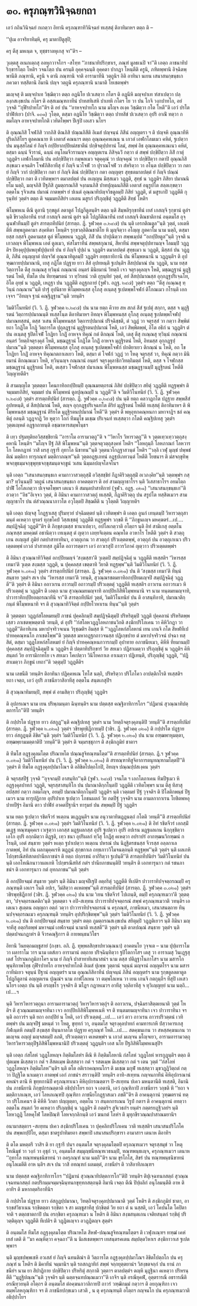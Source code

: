 <h1>๓๐. ครุภณฺฑวินิจฺฉยกถา</h1>
<p> เอวํ  กถินวินิจฺฉยํ กเถตฺวา อิทานิ ครุภณฺฑาทิวินิจฺฉยํ ทเสฺสตุํ ติอาทิมาหฯ ตตฺถ ติ –</p>


<p>
‘‘ปุเม อาจริยาทิมฺหิ, ครุ มาตาปิตูสุปิ;  
  
ครุ ตีสุ มหเนฺต จ, ทุชฺชราลหุเกสุ จา’’ติฯ –  
</p>
  
<p>วุเตฺตสุ อเนกเตฺถสุ อลหุกวาจโกฯ -สโทฺท ‘‘ภาชนาทิปริกฺขาเร, ภณฺฑํ มูลธเนปิ จา’’ติ เอตฺถ ภาชนาทิปริกฺขารโตฺถ โหติฯ วจนโตฺถ ปน ครนฺติ อุคฺคจฺฉนฺติ อุคฺคตา ปากฎา โหนฺตีติ ครูนิ, ภฑิตพฺพานิ อิจฺฉิตพฺพานีติ ภณฺฑานิ, ครูนิ จ ตานิ ภณฺฑานิ จาติ  อารามาทีนิ วตฺถูนิฯ อิติ อาทินา นเยน เสนาสนกฺขนฺธเก ภควตา ทสฺสิตานิ อิมานิ ปญฺจ วตฺถูนิ ครุภณฺฑานิ นามาติ โยเชตพฺพํฯ</p>


<p>มเญฺจสุ ติ มญฺจปาเท วิชฺฌิตฺวา ตตฺถ อฎนิโย ปเวเสตฺวา กโตฯ ติ อฎนีหิ มญฺจปาเท ฑํสาเปตฺวา ปลฺลงฺกสเงฺขเปน กโตฯ ติ อสฺสเมณฺฑกาทีนํ ปาทสทิเสหิ ปาเทหิ กโตฯ โย วา ปน โกจิ วงฺกปาทโก, อยํ วุจฺจติ ‘‘กุฬีรปาทโก’’ติฯ ติ อยํ ปน ‘‘อาหจฺจปาทโก นาม มโญฺจ อเงฺค วิชฺฌิตฺวา กโต โหตี’’ติ เอวํ ปรโต ปาฬิยํเยว (ปาจิ. ๑๓๑) วุโตฺต, ตสฺมา อฎนิโย วิชฺฌิตฺวา  ตตฺถ ปาทสิขํ ปเวเสตฺวา อุปริ อาณิํ ทตฺวา กตมโญฺจ อาหจฺจปาทโกติ เวทิตโพฺพฯ ปีเฐปิ เอเสว นโยฯ</p>


<p>ติ อุณฺณภิสิ โจฬภิสิ วากภิสิ ติณภิสิ ปณฺณภิสีติ อิเมสํ ปญฺจนฺนํ ภิสีนํ อญฺญตรา ฯ ติ ปญฺจหิ อุณฺณาทีหิ ปูริตภิสิโยฯ ตูลคณนาย หิ เอตาสํ คณนาฯ ตตฺถ อุณฺณคฺคหเณน น เกวลํ เอฬกโลมเมว คหิตํ, ฐเปตฺวา ปน มนุสฺสโลมํ ยํ กิญฺจิ กปฺปิยากปฺปิยมํสชาตีนํ ปกฺขิจตุปฺปทานํ โลมํ, สพฺพํ อิธ อุณฺณคฺคหเณเนว คหิตํ, ตสฺมา ฉนฺนํ จีวรานํ, ฉนฺนํ อนุโลมจีวรานญฺจ อญฺญตเรน ภิสิจฺฉวิํ กตฺวา ตํ สพฺพํ ปกฺขิปิตฺวา ภิสิํ กาตุํ วฎฺฎติฯ เอฬกโลมานิ ปน อปกฺขิปิตฺวา กมฺพลเมว จตุคฺคุณํ วา ปญฺจคุณํ วา ปกฺขิปิตฺวา กตาปิ อุณฺณภิสิสงฺขเมว คจฺฉติฯ โจฬภิสิอาทีสุ ยํ กิญฺจิ นวโจฬํ วา ปุราณโจฬํ วา สํหริตฺวา วา อโนฺต ปกฺขิปิตฺวา วา กตา  ยํ กิญฺจิ วากํ ปกฺขิปิตฺวา กตา  ยํ กิญฺจิ ติณํ ปกฺขิปิตฺวา กตา  อญฺญตฺร สุทฺธตมาลปตฺตํ ยํ กิญฺจิ ปณฺณํ ปกฺขิปิตฺวา กตา ติ เวทิตพฺพาฯ ตมาลปตฺตํ ปน อเญฺญน มิสฺสเมว วฎฺฎติ, สุทฺธํ น วฎฺฎติฯ ภิสิยา ปมาณนิยโม นตฺถิ, มญฺจภิสิ ปีฐภิสิ ภูมตฺถรณภิสิ จงฺกมนภิสิ ปาทปุญฺฉนภิสีติ เอตาสํ อนุรูปโต สลฺลเกฺขตฺวา อตฺตโน รุจิวเสน ปมาณํ กาตพฺพํฯ ยํ ปเนตํ อุณฺณาทิปญฺจวิธตูลมฺปิ ภิสิยํ วฎฺฎติ, ตํ มสูรเกปิ วฎฺฎตีติ กุรุนฺทิยํ วุตฺตํฯ ตตฺถ ติ จมฺมมยภิสิยํฯ เอเตน มสูรกํ ปริภุญฺชิตุํ วฎฺฎตีติ สิทฺธํ โหติฯ</p>


<p>พิโมฺพหเน ตีณิ ตูลานิ รุกฺขตูลํ ลตาตูลํ โปฎกีตูลนฺติฯ ตตฺถ นฺติ สิมฺพลิรุกฺขาทีนํ เยสํ เกสญฺจิ รุกฺขานํ ตูลํฯ นฺติ ขีรวลฺลิอาทีนํ ยาสํ กาสญฺจิ ลตานํ ตูลํฯ นฺติ โปฎกีติณาทีนํ เยสํ เกสญฺจิ ติณชาติกานํ อนฺตมโส อุจฺฉุนฬาทีนมฺปิ ตูลํฯ สารตฺถทีปนิยํ (สารตฺถ. ฎี. จูฬวคฺค ๓.๒๙๗) ปน นฺติ เอรกติณตูล’’นฺติ วุตฺตํ, เอเตหิ ตีหิ สพฺพภูตคามา สงฺคหิตา โหนฺติฯ รุกฺขวลฺลิติณชาติโย  หิ มุญฺจิตฺวา อโญฺญ ภูตคาโม นาม นตฺถิ, ตสฺมา ยสฺส กสฺสจิ ภูตคามสฺส ตูลํ พิโมฺพหเน วฎฺฎติ, ภิสิํ ปน ปาปุณิตฺวา สพฺพเมฺปตํ ‘‘อกปฺปิยตูล’’นฺติ วุจฺจติ น เกวลญฺจ พิโมฺพหเน เอตํ ตูลเมว, หํสโมราทีนํ สพฺพสกุณานํ, สีหาทีนํ สพฺพจตุปฺปทานญฺจ  โลมมฺปิ วฎฺฎติฯ ปิยงฺคุปุปฺผพกุฬปุปฺผาทิ ปน ยํ กิญฺจิ ปุปฺผํ น วฎฺฎติฯ ตมาลปตฺตํ สุทฺธเมว น วฎฺฎติ, มิสฺสกํ ปน วฎฺฎติ, ภิสีนํ อนุญฺญาตํ ปญฺจวิธํ อุณฺณาทิตูลมฺปิ วฎฺฎติฯ อทฺธกายิกานิ ปน พิโมฺพหนานิ น วฎฺฎนฺติฯ ติ อุปฑฺฒกายปฺปมาณานิ, เยสุ กฎิโต ปฎฺฐาย ยาว สีสํ อุปทหนฺติ ฐเปนฺติฯ สีสปฺปมาณํ ปน วฎฺฎติ,  นาม ยสฺส วิตฺถารโต ตีสุ กเณฺณสุ ทฺวินฺนํ กณฺณานํ อนฺตรํ มินิยมานํ วิทตฺถิ เจว จตุรงฺคุลญฺจ โหติ, มชฺฌฎฺฐานํ มุฎฺฐิรตนํ โหติ, ทีฆโต ปน ทิยฑฺฒรตนํ วา ทฺวิรตนํ วาติ กุรุนฺทิยํ วุตฺตํ, อยํ สีสปฺปมาณสฺส อุกฺกฎฺฐปริเจฺฉโท, อิโต อุทฺธํ น วฎฺฎติ, เหฎฺฐา ปน วฎฺฎตีติ อฎฺฐกถายํ (จูฬว. อฎฺฐ. ๒๙๗) วุตฺตํฯ ตตฺถ ‘‘ตีสุ กเณฺณสุ ทฺวินฺนํ กณฺณาน’’นฺติ ปาฐํ อุปนิธาย พิโมฺพหนสฺส อุโภสุ อเนฺตสุ ฐเปตพฺพโจฬกํ ติโกณเมว กโรนฺติ เอกเจฺจฯ ‘‘อิทญฺจ ฐานํ คณฺฐิฎฺฐาน’’นฺติ วทนฺติฯ</p>


<p>วิมติวิโนทนิยํ (วิ. วิ. ฎี. จูฬวคฺค ๒.๒๙๗) ปน  นาม ยตฺถ คีวาย สห สกลํ สีสํ ฐเปตุํ สกฺกา, ตสฺส จ มุฎฺฐิรตนํ วิตฺถารปฺปมาณนฺติ ทเสฺสโนฺต ติอาทิมาหฯ อิทญฺจ พิโมฺพหนสฺส อุโภสุ อเนฺตสุ ฐเปตพฺพโจฬปฺปมาณทสฺสนํ, ตสฺส วเสน พิโมฺพหนสฺส วิตฺถารปฺปมาณํ ปริจฺฉิชฺชติ, ตํ วฎฺฎํ วา จตุรสฺสํ วา กตฺวา สิพฺพิตํ ยถา โกฎิโต โกฎิ วิตฺถารโต ปุถุลฎฺฐานํ มุฎฺฐิรตนปฺปมาณํ โหติ, เอวํ สิพฺพิตพฺพํ, อิโต อธิกํ น วฎฺฎติฯ ตํ ปน อเนฺตสุ ฐปิตโจฬํ โกฎิยา โกฎิํ อาหจฺจ ทิคุณํ กตํ  ติกณฺณํ โหติ, เตสุ ตีสุ กเณฺณสุ ทฺวินฺนํ กณฺณานํ อนฺตรํ วิทตฺถิจตุรงฺคุลํ โหติ, มชฺฌฎฺฐานํ โกฎิโต โกฎิํ อาหจฺจ มุฎฺฐิรตนํ โหติ, อิทมสฺส อุกฺกฎฺฐปฺปมาณ’’นฺติ วุตฺตตฺตา พิโมฺพหนสฺส อุโภสุ อเนฺตสุ ฐเปตพฺพโจฬกํ ปกติยาเยว ติกณฺณํ น โหติ, อถ โข โกฎิยา โกฎิํ อาหจฺจ ทิคุณกตกาเลเยว โหติ, ตสฺมา ตํ โจฬกํ วฎฺฎํ วา โหตุ จตุรสฺสํ วา, ทิคุณํ กตฺวา มินิยมานํ ติกณฺณเมว โหติ, ทฺวินฺนญฺจ กณฺณานํ อนฺตรํ จตุรงฺคุลาธิกวิทตฺถิมตฺตํ โหติ, ตสฺส จ โจฬกสฺส มชฺฌฎฺฐานํ มุฎฺฐิรตนํ โหติ, ตเสฺสว โจฬกสฺส ปมาเณน พิโมฺพหนสฺส มชฺฌฎฺฐานมฺปิ มุฎฺฐิรตนํ โหตีติ วิญฺญายตีติฯ</p>


<p>ติ สามญฺญโต วุตฺตตฺตา โคนกาทิอกปฺปิยมฺปิ อุณฺณมยตฺถรณํ ภิสิยํ ปกฺขิปิตฺวา สยิตุํ วฎฺฎตีติ ทฎฺฐพฺพํฯ ติ จมฺมมยภิสิยํ, จมฺมมยํ ปน พิโมฺพหนํ ตูลปุณฺณมฺปิ น วฎฺฎตี’’ติ จ วิมติวิโนทนิยํ  (วิ. วิ. ฎี. จูฬวคฺค ๒.๒๙๗) วุตฺตํฯ สารตฺถทีปนิยํ (สารตฺถ. ฎี. จูฬวคฺค ๓.๒๙๗) ปน นฺติ ยตฺถ คลวาฎกโต ปฎฺฐาย สพฺพสีสํ อุปทหนฺติ, ตํ สีสปฺปมาณํ โหติ, ตญฺจ อุกฺกฎฺฐปริเจฺฉทโต ติริยํ มุฎฺฐิรตนํ โหตีติ ทเสฺสตุํ ติอาทิมาหฯ ติ พิโมฺพหนสฺส มชฺฌฎฺฐานํ ติริยโต มุฎฺฐิรตนปฺปมาณํ โหตี’’ติ วุตฺตํฯ ติ พหุอุทกคณฺหนกา มหาจาฎิฯ ชลํ คณฺหิตุํ อลนฺติ  วฎฺฎจาฎิ วิย หุตฺวา โถกํ ทีฆมุโข มเชฺฌ ปริเจฺฉทํ ทเสฺสตฺวา กโตติ คณฺฐิปเทสุ วุตฺตํฯ วุตฺตเญฺหตํ อฎฺฐกถายนฺติ อชฺฌาหารสมฺพโนฺธฯ</p>


<p>  ติ เทฺว ปฐมทุติยอวิสฺสชฺชิยานิ ‘‘อาราโม อารามวตฺถู’’ติ จ ‘‘วิหาโร วิหารวตฺถู’’ติ จ วุตฺตเทฺวเทฺววตฺถุสงฺคหานิ โหนฺติฯ  ‘‘มโญฺจ ปีฐํ ภิสิ พิโมฺพหน’’นฺติ วุตฺตจตุวตฺถุสงฺคหํ โหติฯ  ‘‘โลหกุมฺภี โลหภาณกํ โลหวารโก โลหกฎาหํ วาสิ ผรสุ กุฐารี กุทาโล นิขาทน’’นฺติ วุตฺตนวโกฎฺฐาสวนฺตํ โหติฯ  ‘‘วลฺลิ เวฬุ มุญฺชํ ปพฺพชํ ติณํ มตฺติกา ทารุภณฺฑํ มตฺติกาภณฺฑ’’นฺติ วุตฺตอฎฺฐเภทนํ อฎฺฐปเภทวนฺตํ โหตีติ โยชนาฯ ติ มํสจกฺขุทิพฺพจกฺขุธมฺมจกฺขุพุทฺธจกฺขุสมนฺตจกฺขูนํ วเสน นิมฺมลปญฺจโลจโนฯ</p>


<p>นฺติ เอตฺถ ‘‘เสนาสนกฺขนฺธเก คามกาวาสวตฺถุสฺมิํ อวิสฺสชฺชิยํ กีฎาคิริวตฺถุสฺมิํ อเวภงฺคิย’’นฺติ วตฺตพฺพํฯ กสฺมา? ทฺวินฺนมฺปิ วตฺถูนํ เสนาสนกฺขนฺธเก อาคตตฺตาฯ ติ อยํ สามญฺญาธาโรฯ นฺติ วิเสสาธาโรฯ อยมโตฺถ ปาฬิํ โอโลเกตฺวา ปเจฺจตโพฺพฯ เตเนว หิ สมนฺตปาสาทิกายํ (จูฬว. อฎฺฐ. ๓๒๑) ‘‘เสนาสนกฺขนฺธเก’’ติ อวตฺวา ‘‘อิธ’’อิเจฺจว วุตฺตํ, ติ อิมินา คามกาวาสวตฺถุํ ทเสฺสติ, กีฎาคิริวตฺถุ ปน สรูปโต ทสฺสิตเมวฯ สามญฺญาธาโร ปน ตํสํวณฺณนาภาวโต อวุโตฺตปิ สิชฺฌตีติ น วุโตฺตติ วิญฺญายติฯ</p>


<p> นฺติ เอตฺถ ปญฺจสุ โกฎฺฐาเสสุ ปุริมทฺวยํ  ปจฺฉิมตฺตยํ นฺติ เวทิตพฺพํฯ ติ เอตฺถ อูนกํ เทนฺตมฺปิ วิหารวตฺถุสามนฺตํ  คเหตฺวา ทูรตรํ ทุกฺขโคปํ วิสฺสเชฺชตุํ วฎฺฎตีติ  ทฎฺฐพฺพํฯ วกฺขติ หิ ‘‘ภิกฺขูนเญฺจ มหคฺฆตรํ…เป.… สมฺปฎิจฺฉิตุํ วฎฺฎตี’’ติฯ ติ ภิกฺขุสงฺฆสฺส ชานาเปตฺวา, อปโลเกตฺวาติ อโตฺถฯ นฺติ อิทํ สามิเกสุ อตฺตโน ภณฺฑสฺส มหคฺฆตํ อชานิตฺวา เทเนฺตสุ ตํ ญตฺวา เถยฺยจิเตฺตน คณฺหโต อวหาโร โหตีติ วุตฺตํฯ ติ สวตฺถุเกน อเญฺญสํ ภูมิยํ กตปาสาทาทินา, อวตฺถุเกน วา สวตฺถุกํ ปริวเตฺตตพฺพํ, อวตฺถุกํ ปน อวตฺถุเกเนว ปริวเตฺตตพฺพํ เกวลํ ปาสาทสฺส ภูมิโต อถาวรตฺตาฯ เอวํ ถาวเรสุปิ ถาวรวิภาคํ ญตฺวาว ปริวเตฺตตพฺพํฯ</p>


<p>ติ อิมินา สุวณฺณาทิวิจิตฺตํ อกปฺปิยมญฺจํ ‘สงฺฆสฺสา’ติ วุเตฺตปิ สมฺปฎิจฺฉิตุํ น วฎฺฎตีติ ทเสฺสติฯ ‘วิหารสฺส เทมา’ติ วุเตฺต สงฺฆสฺส วฎฺฎติ, น ปุคฺคลสฺส เขตฺตาทิ วิยาติ ทฎฺฐพฺพ’’นฺติ วิมติวิโนทนิยํ (วิ. วิ. ฎี. จูฬวคฺค ๒.๓๒๑) วุตฺตํฯ สารตฺถทีปนิยํ (สารตฺถ. ฎี. จูฬฺวคฺค ๓.๓๒๑) ปน ติ ‘สงฺฆสฺส เทมา’ติ ทินฺนํ สนฺธาย วุตฺตํฯ สเจ ปน ‘วิหารสฺส เทมา’ติ วทนฺติ, สุวณฺณรชตมยาทิอกปฺปิยมเญฺจปิ สมฺปฎิจฺฉิตุํ วฎฺฎตี’’ติ วุตฺตํฯ ติ อิมินา อถาวเรน ถาวรมฺปิ อถาวรมฺปิ ปริวเตฺตตุํ วฎฺฎตีติ ทเสฺสติฯ ถาวเรน อถาวรเมว หิ ปริวเตฺตตุํ น วฎฺฎติฯ ติ เอตฺถ  นาม สุวณฺณมยมญฺจาทิ อกปฺปิยภิสิพิโมฺพหนานิ จฯ  นาม ทนฺตมยมญฺจาทิ, ปาวาราทิกปฺปิยอตฺถรณาทีนิ จา’’ติ สารตฺถทีปนิยํ วุตฺตํ, วิมติวิโนทนิยํ ปน ติ อาสนฺทิอาทิ, ปมาณาติกฺกนฺตํ พิโมฺพหนาทิ จฯ ติ สุวณฺณาทิวิจิตฺตํ กปฺปิยโวหาเรน ทินฺน’’นฺติ วุตฺตํฯ</p>


<p>   ติ วุตฺตตฺตา วฎฺฎกํสโลหมยมฺปิ ภาชนํ ปุคฺคลิกมฺปิ สมฺปฎิจฺฉิตุมฺปิ ปริหริตุมฺปิ วฎฺฎติ ปุคฺคลานํ ปริหริตพฺพเสฺสว ภาเชตพฺพตฺตาติ วทนฺติ, ตํ อุปริ ‘‘กํสโลหวฎฺฎโลหภาชนวิกติ สงฺฆิกปริโภเคน วา คิหิวิกฎา วา วฎฺฎตี’’ติอาทิเกน มหาปจฺจริวจเนน วิรุชฺฌติฯ อิมสฺส หิ ‘‘วฎฺฎโลหกํสโลหานํ เยน เกนจิ กโต สีหฬทีเป ปาทคฺคณฺหนโก ภาเชตโพฺพ’’ติ วุตฺตสฺส มหาอฎฺฐกถาวจนสฺส ปฎิเกฺขปาย ตํ มหาปจฺจริวจนํ ปจฺฉา ทสฺสิตํ, ตสฺมา วฎฺฎโลหกํสโลหมยํ ยํ กิญฺจิ ปาทคฺคณฺหนกวารกมฺปิ อุปาทาย อภาชนียเมว, คิหีหิ ทียมานมฺปิ ปุคฺคลสฺส สมฺปฎิจฺฉิตุมฺปิ  น วฎฺฎติฯ ติ ปตฺตาทิปริกฺขารํ วิย สยเมว ปฎิสาเมตฺวา ปริภุญฺชิตุํ น วฎฺฎติฯ คิหิสนฺตกํ วิย อารามิกาทโย เจ สยเมว โคเปตฺวา วินิโยคกาเล อาเนตฺวา ปฎิเทนฺติ, ปริภุญฺชิตุํ วฎฺฎติ, ‘‘ปฎิสาเมตฺวา ภิกฺขูนํ เทถา’’ติ วตฺตุมฺปิ วฎฺฎตีติฯ</p>


<p> นาม เลขนีติ วทนฺติฯ ติอาทินา ปฎิคฺคหเณ โทโส นตฺถิ, ปริหริตฺวา ปริโภโคว อาปตฺติกโรติ ทเสฺสติฯ ยถา เจตฺถ, เอวํ อุปริ ภาชนียวาสิอาทีสุ อตฺตโน สนฺตเกสุปิฯ</p>


<p>ติ สุวณฺณาทิมยมฺปิ, สพฺพํ ตํ อามสิตฺวา ปริภุญฺชิตุํ วฎฺฎติฯ</p>


<p>ติ อุปกรเณฯ  นาม เยน ปริพฺภมนฺตา ฉินฺทนฺติฯ  นาม ปตฺตสฺส คณฺฐิอาทิการโกฯ ‘‘ปฎิมานํ สุวณฺณาทิปตฺตการโก’’ติปิ วทนฺติฯ</p>


<p>ติ กปฺปรโต ปฎฺฐาย ยาว อํสกูฎ’’นฺติ คณฺฐิปเทสุ วุตฺตํฯ  นาม วิทตฺถิจตุรงฺคุลนฺติปิ วทนฺตี’’ติ  สารตฺถทีปนิยํ (สารตฺถ. ฎี. จูฬวคฺค ๒.๓๒๑) วุตฺตํฯ วชิรพุทฺธิฎีกายมฺปิ (วชิร. ฎี. จูฬวคฺค ๓๒๑) ติ กปฺปรโต ปฎฺฐาย ยาว อํสกูฎนฺติ ลิขิต’’นฺติ วุตฺตํฯ วิมติวิโนทนิยํ (วิ. วิ. ฎี. จูฬวคฺค ๒.๓๒๑) ปน  นาม อฑฺฒพาหุมตฺตา, อฑฺฒพฺยามมตฺตาติปิ วทนฺตี’’ติ วุตฺตํฯ ติ จมฺมรชฺชุกาฯ ติ สงฺฆิกภูมิยํ ชาตาฯ</p>


<p>ติ ทีฆโส อฎฺฐงฺคุลมโตฺต ปริณาหโต ปณฺณสูจิทณฺฑมโตฺต’’ติ สารตฺถทีปนิยํ (สารตฺถ. ฎี.ฯ จูฬวคฺค ๓.๓๒๑) วิมติวิโนทนิยํ ปน (วิ. วิ. ฎี. จูฬวคฺค ๒.๓๒๑) ติ สรทณฺฑาทิสูจิอาการตนุทณฺฑกมโตฺตปี’’ติ วุตฺตํฯ ติ ทีฆโต อฎฺฐงฺคุลปฺปมาโณฯ ติ อลิขิตโปตฺถโกปิ, อิทญฺจ ปณฺณปฺปสเงฺคน วุตฺตํฯ</p>


<p>ติ จตุรสฺสปีฐํ วุจฺจติ ‘‘อุจฺจกมฺปิ อาสนฺทิก’’นฺติ (จูฬว. ๒๙๗) วจนโต ฯ เอกโตภาเคน ทีฆปีฐเมว หิ อฎฺฐงฺคุลปาทกํ วฎฺฎติ, จตุรสฺสาสนฺทิโก ปน ปมาณาติกฺกโนฺตปิ วฎฺฎตีติ เวทิตโพฺพฯ  นาม ตีสุ ทิสาสุ อปสฺสยํ กตฺวา กตมโญฺจ, อยมฺปิ ปมาณาติกฺกโนฺตปิ วฎฺฎติฯ นฺติ เวตฺตมยํ ปีฐํ วุจฺจติฯ ติ ปิโลติกพนฺธํ ปีฐเมวฯ  นาม ทารุปฎิกาย อุปริปาเท ฐเปตฺวา โภชนผลกํ วิย กตปีฐํ วุจฺจติฯ  นาม อามลกากาเรน โยชิตพหอุปาทปีฐํฯ อิมานิ ตาว ปาฬิยํ อาคตปีฐานิฯ ทารุมยํ ปน สพฺพมฺปิ ปีฐํ วฎฺฎติฯ</p>


<p> นาม ยตฺถ ฐเปตฺวา รชิตจีวรํ หเตฺถน ฆเฎฺฎนฺติฯ  นาม อนุวาตาทิฆฎฺฎนตฺถํ กโตติ วทนฺตี’’ติ สารตฺถทีปนิยํ (สารตฺถ. ฎี. จูฬวคฺค ๓.๓๒๑) วุตฺตํฯ วิมติวิโนทนิยํ (วิ. วิ. ฎี. จูฬวคฺค ๒.๓๒๑) ติ อิทํ รชิตจีวรํ เอกสฺมิํ มเฎฺฐ ทณฺฑมุคฺคเร  เวเฐตฺวา เอกสฺส มฎฺฐผลกสฺส อุปริ ฐเปตฺวา อุปริ อปเรน มฎฺฐผลเกน นิกฺกุชฺชิตฺวา เอโก อุปริ อกฺกมิตฺวา ติฎฺฐติ, เทฺว ชนา อุปริผลกํ ทฺวีสุ โกฎีสุ คเหตฺวา อปราปรํ อากฑฺฒนวิกฑฺฒนํ กโรนฺติ, เอตํ สนฺธาย วุตฺตํฯ หเตฺถ ฐปาเปตฺวา หเตฺถน ปหรณํ ปน นิฎฺฐิตรชนสฺส จีวรสฺส อลฺลกาเล กาตพฺพํ, อิทํ ปน ผลกมุคฺคเรหิ ฆฎฺฎนํ สุกฺขกาเล ถทฺธภาววิโมจนตฺถนฺติ ทฎฺฐพฺพ’’นฺติ วุตฺตํฯ นฺติ ผลเกหิ โปกฺขรณีสทิสกตปานียภาชนํฯ ติ ยตฺถ ปกฺกรชนํ อากิริตฺวา ฐเปนฺตี’’ติ สารตฺถทีปนิยํฯ วิมติวิโนทนิยํ ปน นฺติ เอกโทณิกนาวาผลเกหิ โปกฺขรณีสทิสํ กตํฯ ปานียภาชนนฺติปิ วทนฺติฯ ติ เอกทารุนาว กตํ รชนภาชนํฯ ติ เอกทารุนาว กตํ อุทกภาชน’’นฺติ วุตฺตํฯ</p>


<p>ติ อกปฺปิยจมฺมํ สนฺธาย วุตฺตํฯ นฺติ อิมินา มญฺจปีเฐปิ อตฺถริตุํ วฎฺฎตีติ ทีเปติฯ ปาวาราทิปจฺจตฺถรณมฺปิ ครุภณฺฑนฺติ เอเกฯ โนติ อปเร, วีมํสิตฺวา คเหตพฺพ’’นฺติ สารตฺถทีปนิยํ (สารตฺถ. ฎี. จูฬวคฺค ๓.๓๒๑) วุตฺตํฯ วชิรพุทฺธิฎีกายํ (วชิร. ฎี. จูฬวคฺค ๓๒๑) ปน  นาม ‘เยน รชิตจีวรํ โปเถนฺติ, ตมฺปิ ครุภณฺฑเมวา’ติ วุตฺตตฺตา, ‘ปจฺจตฺถรณคติก’นฺติ วุตฺตตฺตา จ อปิ-สเทฺทน ปาวาราทิปจฺจตฺถรณํ สพฺพํ ครุภณฺฑเมวาติ วทนฺติฯ เอเตเนว สุเตฺตน อญฺญถา อตฺถํ วตฺวา ปาวาราทิปจฺจตฺถรณํ น ครุภณฺฑํ, ภาชนียเมว, เสนาสนตฺถาย ทินฺนปจฺจตฺถรณเมว ครุภณฺฑนฺติ วทนฺติฯ อุปปริกฺขิตพฺพ’’นฺติ วุตฺตํฯ วิมติวิโนทนิยํ (วิ. วิ. ฎี. จูฬวคฺค ๒.๓๒๑) ปน  ติ อกปฺปิยจมฺมํ สนฺธาย วุตฺตํฯ ตตฺถ ภูมตฺถรณสเงฺขเปน สยิตุมฺปิ วฎฺฎติเยวฯ นฺติ อิมินา มญฺจาทีสุ  อตฺถริตพฺพํ มหาจมฺมํ เอฬกจมฺมํ นามาติ ทเสฺสตี’’ติ วุตฺตํฯ นฺติ ตาลปณฺณํ สนฺธาย วุตฺตํฯ นฺติ ปตฺตปจนกฎาหํฯ ติ จีวรคณฺฐิกาฯ ติ กายพนฺธนวิโธฯ</p>


<p>อิทานิ วินยตฺถมญฺชูสายํ (กงฺขา. อภิ. ฎี. ทุพฺพลสิกฺขาปทวณฺณนา) อาคตนโย วุจฺจเต –  นาม ปุปฺผาราโม วา ผลาราโม วาฯ  นาม เตสํเยว อารามานํ อตฺถาย ปริจฺฉินฺทิตฺวา ฐปิโตกาโสฯ เตสุ วา อาราเมสุ วินเฎฺฐสุ เตสํ โปราณกภูมิภาโคฯ  นาม ยํ กิญฺจิ ปาสาทาทิเสนาสนํฯ  นาม ตสฺส ปติฎฺฐาโนกาโสฯ  นาม มสารโก พุนฺทิกาพโทฺธ กุฬีรปาทโก อาหจฺจปาทโกติ อิเมสํ ปุเพฺพ วุตฺตานํ จตุนฺนํ มญฺจานํ อญฺญตโรฯ  นาม มสารกาทีนํเยว จตุนฺนํ ปีฐานํ อญฺญตรํฯ  นาม อุณฺณภิสิอาทีนํ ปญฺจนฺนํ ภิสีนํ อญฺญตรํฯ  นาม รุกฺขตูลลตาตูลโปฎกีตูลานํ อญฺญตเรน ปุณฺณํฯ  นาม กาฬโลเหน วา ตมฺพโลเหน วา เยน เกนจิ กตกุมฺภีฯ ทีสุปิ เอเสว นโยฯ เอตฺถ ปน นฺติ อรญฺชโร วุจฺจติฯ ติ ฆโฎฯ  กฎาหเมวฯ อาทีสุ วลฺลิอาทีสุ จ ทุวิเญฺญยฺยํ นาม นตฺถิ…เป.…ฯ</p>


<p>นฺติ วิหารวิหารวตฺถุนา อารามอารามวตฺถุํ วิหารวิหารวตฺถุํฯ ติ อถาวเรน, ปจฺฉิมราสิตฺตเยนาติ วุตฺตํ โหติฯ ติ สุวณฺณมยมญฺจาทินา เจว อกปฺปิยภิสิพิโมฺพหเนหิ จฯ ติ ทนฺตมยมญฺจาทินา เจว ปาวาราทินา จฯ นฺติ อถาวรํฯ นฺติ ยถา อกปฺปิยํ น โหติ, เอวํ ปริวเตฺตตุํ…เป.… เอวํ  ตาว ถาวเรน ถาวรปริวตฺตนํ เวทิตพฺพํฯ  ปน มญฺจปีฐํ มหนฺตํ วา โหตุ, ขุทฺทกํ วา, อนฺตมโส จตุรงฺคุลปาทกํ คามทารเกหิ ปํสฺวาคารเกสุ กีฬเนฺตหิ กตมฺปิ สงฺฆสฺส ทินฺนกาลโต ปฎฺฐาย ครุภณฺฑํ โหติ…เป.… สตคฺฆนเกน วา สหสฺสคฺฆนเกน วา มเญฺจน อญฺญํ มญฺจสตมฺปิ ลภติ, ปริวเตฺตตฺวา คเหตพฺพํฯ น เกวลํ มเญฺจน มโญฺจเยว, อารามอารามวตฺถุวิหารวิหารวตฺถุปีฐภิสิพิโมฺพหนานิปิ ปริวเตฺตตุํ วฎฺฎนฺติฯ เอส นโย ปีฐภิสิพิโมฺพหเนสุปิฯ</p>


<p>นฺติ เอตฺถ กํสโลหํ วฎฺฎโลหญฺจ กิตฺติมโลหํฯ ตีณิ หิ  กิตฺติมโลหานิ กํสโลหํ วฎฺฎโลหํ หารกูฎนฺติฯ ตตฺถ ติปุตเมฺพ มิเสฺสตฺวา กตํ ฯ สีสตเมฺพ มิเสฺสตฺวา กตํ ฯ รสตเมฺพ มิเสฺสตฺวา กตํ ฯ เตน วุตฺตํ ‘‘กํสโลหํ วฎฺฎโลหญฺจ กิตฺติมโลห’’นฺติฯ นฺติ ตโต อติเรกคณฺหนโกฯ ติ มเชฺฌ มกุฬํ ทเสฺสตฺวา มุขวฎฺฎิวิตฺถตํ กตฺวา ปิฎฺฐิโต นาเมตฺวา กาตพฺพํ เอกํ ภาชนํฯ สราวนฺติปิ วทนฺติฯ อาทิ-สเทฺทน กญฺจนกาทีนํ คิหิอุปกรณานํ คหณํฯ ตานิ หิ ขุทฺทกานิปิ ครุภณฺฑาเนว คิหิอุปกรณตฺตาฯ ปิ-สเทฺทน ปเคว มหนฺตานีติ ทเสฺสติ, อิมานิ ปน ภาชนียานิ ภิกฺขุปกรณตฺตาติ อธิปฺปาโยฯ ยถา จ เอตานิ, เอวํ กุณฺฑิกาปิ ภาชนียาฯ วกฺขติ หิ ‘‘ยถา จ มตฺติกาภเณฺฑ, เอวํ โลหภเณฺฑปิ กุณฺฑิกา ภาชนียโกฎฺฐาสเมว ภชตี’’ติฯ ติ อาคนฺตุกานํ วุฑฺฒตรานํ ทตฺวา ปริโภเคนฯ ติ คิหีหิ วิกตา ปญฺญตฺตา, อตฺตโน วา สนฺตกกรเณน วิรูปํ กตาฯ ติ อาคนฺตุกานํ อทตฺวา อตฺตโน สนฺตกํ วิย คเหตฺวา  ปริภุญฺชิตุํ น วฎฺฎติฯ ติ กตฺตริฯ  สูจิเวธกํฯ  ยนฺตํฯ  กตฺตรยฎฺฐิวลยํฯ นฺติ โลหวฎฺฎิ โลหคุโฬ โลหปิณฺฑิ โลหจกฺกลิกนฺติ เอวํ ฆนกตํ โลหํฯ ติ มุทุกขีรวณฺณปาสาณมยานิฯ</p>


<p> อนามาสตฺตาฯ -สเทฺทน ปเคว สงฺฆิกปริโภเคน วา ปุคฺคลิกปริโภเคน วาติ ทเสฺสติฯ เสนาสนปริโภโค ปน สพฺพกปฺปิโย, ตสฺมา ชาตรูปาทิมยอา สพฺพาปิ เสนาสนปริกฺขารา อามาสาฯ เตนาห ติอาทิฯ</p>


<p>ติ ตโต มหตฺตรี วาสิฯ ติ ยา กุฐารี ปนฯ  อนฺตมโส จตุรงฺคุลมโตฺตปิ ครุภณฺฑเมวฯ  จตุรสฺสมุขํ วา โหตุ โทณิมุขํ วา วงฺกํ วา อุชุกํ วา, อนฺตมโส สมฺมุญฺชนีทณฺฑเวธนมฺปิ, ทณฺฑพนฺธเญฺจ, ครุภณฺฑเมวฯ เตนาห ‘‘กุทาโล ทณฺฑพนฺธนิขาทนํ วา อครุภณฺฑํ นาม นตฺถี’’ติฯ  นาม ขุรโกโส, สิขรํ ปน ทณฺฑพนฺธนิขาทนํ อนุโลเมตีติ อาห นฺติฯ สเจ ปน วาสิ อทณฺฑกํ ผลมตฺตํ, ภาชนียํฯ ติ วาสิอาทิภเณฺฑฯ</p>


<p> นาม ปตฺตสฺส คณฺฐิกาทิการโกฯ ‘‘ปฎิมานํ สุวณฺณาทิปตฺตการโก’’ติปิ วทนฺติฯ ติปุเจฺฉทนกสตฺถํ สุวณฺณเจฺฉทนกสตฺถํ กตปริกมฺมจมฺมจฺฉินฺทนกขุทฺทกสตฺถนฺติ อิมานิ  เจตฺถ ตีณิ ปิปฺผลิกํ อนุโลมนฺตีติ อาห ติอาทิฯ ติ มหากตฺตริอาทีนิฯ</p>


<p>ติ  กปฺปรโต ปฎฺฐาย ยาว อํสกูฎปฺปมาณา, วิทตฺถิจตุรงฺคุลปฺปมาณาติ วุตฺตํ โหติฯ ติ สงฺฆิกภูมิยํ ชาตา, อารกฺขสํวิธาเนน รกฺขิตตฺตา รกฺขิตา จ สา มญฺชูสาทีสุ ปกฺขิตฺตํ วิย ยถา ตํ น นสฺสติ, เอวํ โคปนโต โคปิตา จาติ ฯ ตตฺถชาตกาปิ ปน อรกฺขิตา ครุภณฺฑเมว น โหติฯ ติ อิมินา สงฺฆสนฺตเกน เจติยสนฺตกํ รกฺขิตุํ ปริวตฺติตุญฺจ วฎฺฎตีติ ทีเปติฯ ติ วฎฺฎิตเญฺจว อวฎฺฎิตญฺจ สุตฺตํฯ</p>


<p>ติ อนฺตมโส ทีฆโส อฎฺฐงฺคุลมโตฺต ปริณาหโต สีหฬ-ปณฺณสูจิทณฺฑมโตฺตฯ ติ เวฬุภเณฺฑฯ ทฑฺฒํ เคหํ เยสํ เตติ ติ ‘‘มา คณฺหิตฺวา คจฺฉถา’’ติ น นิเสเธตพฺพาฯ เทสนฺตรคเตน สมฺปตฺตวิหาเร สงฺฆิกาวาเส ฐเปตพฺพาฯ</p>


<p>นฺติ มุญฺชปพฺพเชหิ อวเสสํ ยํ กิญฺจิ ฉทนติณํฯ ติ วิตฺถารโต อฎฺฐงฺคุลปฺปมาโณฯ ลิขิตโปตฺถโก ปน ครุภณฺฑํ น โหติฯ ติ มิคาทีนํ จมฺมานิฯ นฺติ รถสกฎาทิกํ สพฺพํ จกฺกยุตฺตยานํฯ วิสงฺขตจกฺกํ ปน ยานํ ภาชนียํฯ  นาม ยา สิปาฎิกาย ปกฺขิปิตฺวา ปริหริตุํ สกฺกาติ วุตฺตาฯ  ตาลปตฺตํฯ ตญฺหิ มุฎฺฐินา คเหตฺวา ปริหรนฺตีติ ‘‘มุฎฺฐิปณฺณ’’นฺติ วุจฺจติฯ นฺติ ฉตฺตจฺฉทปณฺณเมวา’’ติ เกจิฯ นฺติ อรณียุคฬํ, อุตฺตรารณี อธรารณีติ อรณีทฺวยนฺติ อโตฺถฯ ติ อนฺตมโส ตํอคฺฆนกวาลิกายปิ ถาวรํ วฑฺฒิกมฺมํ กตฺวาฯ ติ อยกุณฺฑิกา เจว ตมฺพโลหกุณฺฑิกา จฯ ติ ภาชนียปกฺขเมว เสวติ , น ตุ ครุภณฺฑนฺติ อโตฺถฯ กญฺจนโก ปน ครุภณฺฑเมวาติ อธิปฺปาโยฯ</p>

</p>

</p>

</p>





